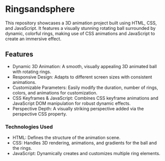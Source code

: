 # Ringsandsphere
 This repository showcases a 3D animation project built using HTML, CSS, and JavaScript. It features a visually stunning rotating ball surrounded by dynamic, colorful rings, making use of CSS animations and JavaScript to create an immersive effect.

## Features
- Dynamic 3D Animation: A smooth, visually appealing 3D animated ball with rotating rings.
- Responsive Design: Adapts to different screen sizes with consistent animations.
- Customizable Parameters: Easily modify the duration, number of rings, colors, and animations for customization.
- CSS Keyframes & JavaScript: Combines CSS keyframe animations and JavaScript DOM manipulation for robust dynamic effects.
- Perspective Depth: A visually striking perspective added via the perspective CSS property.
### Technologies Used
- HTML: Defines the structure of the animation scene.
- CSS: Handles 3D rendering, animations, and gradients for the ball and the rings.
- JavaScript: Dynamically creates and customizes multiple ring elements.

